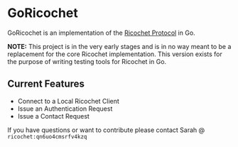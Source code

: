 # GoRicochet

GoRicochet is an implementation of the [Ricochet Protocol](https://ricochet.im)
in Go.

**NOTE:** This project is in the very early stages and is in no way meant to be
a replacement for the core Ricochet implementation. This version exists for
the purpose of writing testing tools for Ricochet in Go.

## Current Features

* Connect to a Local Ricochet Client
* Issue an Authentication Request
* Issue a Contact Request

If you have questions or want to contribute please contact Sarah @ 
`ricochet:qn6uo4cmsrfv4kzq`
